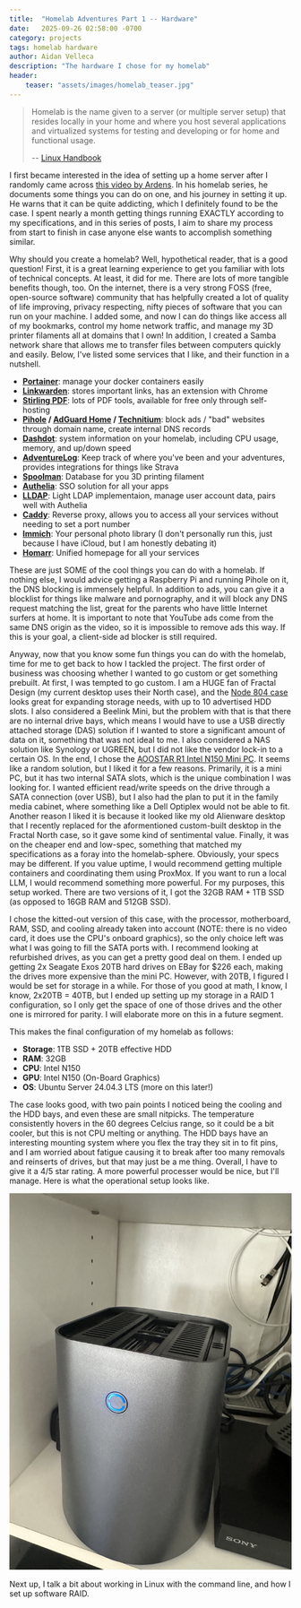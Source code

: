 ```yaml
---
title:  "Homelab Adventures Part 1 -- Hardware"
date:   2025-09-26 02:58:00 -0700
category: projects
tags: homelab hardware
author: Aidan Velleca
description: "The hardware I chose for my homelab"
header:
    teaser: "assets/images/homelab_teaser.jpg"
---
```


>Homelab is the name given to a server (or multiple server setup) that resides locally in your home and where you host several applications and virtualized systems for testing and developing or for home and functional usage.
>
>-- [Linux Handbook](https://linuxhandbook.com/homelab/)


I first became interested in the idea of setting up a home server after I randomly came across [this video by Ardens](https://www.youtube.com/watch?v=cMVcclMkp7g). In his homelab series, he documents some things you can do on one, and his journey in setting it up. He warns that it can be quite addicting, which I definitely found to be the case. I spent nearly a month getting things running EXACTLY according to my specifications, and in this series of posts, I aim to share my process from start to finish in case anyone else wants to accomplish something similar.

Why should you create a homelab? Well, hypothetical reader, that is a good question! First, it is a great learning experience to get you familiar with lots of technical concepts. At least, it did for me. There are lots of more tangible benefits though, too. On the internet, there is a very strong FOSS (free, open-source software) community that has helpfully created a lot of quality of life improving, privacy respecting, nifty pieces of software that you can run on your machine. I added some, and now I can do things like access all of my bookmarks, control my home network traffic, and manage my 3D printer filaments all at domains that I own! In addition, I created a Samba network share that allows me to transfer files between computers quickly and easily. Below, I've listed some services that I like, and their function in a nutshell.
* **[Portainer](https://www.portainer.io/)**: manage your docker containers easily
* **[Linkwarden](https://github.com/linkwarden/linkwarden)**: stores important links, has an extension with Chrome
* **[Stirling PDF](https://github.com/Stirling-Tools/Stirling-PDF)**: lots of PDF tools, available for free only through self-hosting
* **[Pihole](https://pi-hole.net/) / [AdGuard Home](https://github.com/AdguardTeam/AdGuardHome) / [Technitium](https://technitium.com/)**: block ads / "bad" websites through domain name, create internal DNS records
* **[Dashdot](https://getdashdot.com/)**: system information on your homelab, including CPU usage, memory, and up/down speed
* **[AdventureLog](https://adventurelog.app/)**: Keep track of where you've been and your adventures, provides integrations for things like Strava
* **[Spoolman](https://github.com/Donkie/Spoolman)**: Database for you 3D printing filament
* **[Authelia](https://www.authelia.com/)**: SSO solution for all your apps
* **[LLDAP](https://github.com/lldap/lldap)**: Light LDAP implementaion, manage user account data, pairs well with Authelia
* **[Caddy](https://caddyserver.com/)**: Reverse proxy, allows you to access all your services without needing to set a port number
* **[Immich](https://immich.app/)**: Your personal photo library (I don't personally run this, just because I have iCloud, but I am honestly debating it)
* **[Homarr](https://homarr.dev/)**: Unified homepage for all your services

These are just SOME of the cool things you can do with a homelab. If nothing else, I would advice getting a Raspberry Pi and running Pihole on it, the DNS blocking is immensely helpful. In addition to ads, you can give it a blocklist for things like malware and pornography, and it will block any DNS request matching the list, great for the parents who have little Internet surfers at home. It is important to note that YouTube ads come from the same DNS origin as the video, so it is impossible to remove ads this way. If this is your goal, a client-side ad blocker is still required.

Anyway, now that you know some fun things you can do with the homelab, time for me to get back to how I tackled the project. The first order of business was choosing whether I wanted to go custom or get something prebuilt. At first, I was tempted to go custom. I am a HUGE fan of Fractal Design (my current desktop uses their North case), and the [Node 804 case](https://www.fractal-design.com/products/cases/node/node-804/black/) looks great for expanding storage needs, with up to 10 advertised HDD slots. I also considered a Beelink Mini, but the problem with that is that there are no internal drive bays, which means I would have to use a USB directly attached storage (DAS) solution if I wanted to store a significant amount of data on it, something that was not ideal to me. I also considered a NAS solution like Synology or UGREEN, but I did not like the vendor lock-in to a certain OS. In the end, I chose the [AOOSTAR R1 Intel N150 Mini PC](https://www.amazon.com/dp/B0F6LKYTW7?ref=ppx_yo2ov_dt_b_fed_asin_title). It seems like a random solution, but I liked it for a few reasons. Primarily, it is a mini PC, but it has two internal SATA slots, which is the unique combination I was looking for. I wanted efficient read/write speeds on the drive through a SATA connection (over USB), but I also had the plan to put it in the family media cabinet, where something like a Dell Optiplex would not be able to fit. Another reason I liked it is because it looked like my old Alienware desktop that I recently replaced for the aformentioned custom-built desktop in the Fractal North case, so it gave some kind of sentimental value. Finally, it was on the cheaper end and low-spec, something that matched my specifications as a foray into the homelab-sphere. Obviously, your specs may be different. If you value uptime, I would recommend getting multiple containers and coordinating them using ProxMox. If you want to run a local LLM, I would recommend something more powerful. For my purposes, this setup worked. There are two versions of it, I got the 32GB RAM + 1TB SSD (as opposed to 16GB RAM and 512GB SSD).

I chose the kitted-out version of this case, with the processor, motherboard, RAM, SSD, and cooling already taken into account (NOTE: there is no video card, it does use the CPU's onboard graphics), so the only choice left was what I was going to fill the SATA ports with. I recommend looking at refurbished drives, as you can get a pretty good deal on them. I ended up getting 2x Seagate Exos 20TB hard drives on EBay for $226 each, making the drives more expensive than the mini PC. However, with 20TB, I figured I would be set for storage in a while. For those of you good at math, I know, I know, 2x20TB = 40TB, but I ended up setting up my storage in a RAID 1 configuration, so I only get the space of one of those drives and the other one is mirrored for parity. I will elaborate more on this in a future segment.

This makes the final configuration of my homelab as follows:
* **Storage**: 1TB SSD + 20TB effective HDD
* **RAM**: 32GB
* **CPU**: Intel N150
* **GPU**: Intel N150 (On-Board Graphics)
* **OS**: Ubuntu Server 24.04.3 LTS (more on this later!)

The case looks good, with two pain points I noticed being the cooling and the HDD bays, and even these are small nitpicks. The temperature consistently hovers in the 60 degrees Celcius range, so it could be a bit cooler, but this is not CPU melting or anything. The HDD bays have an interesting mounting system where you flex the tray they sit in to fit pins, and I am worried about fatigue causing it to break after too many removals and reinserts of drives, but that may just be a me thing. Overall, I have to give it a 4/5 star rating. A more powerful processer would be nice, but I'll manage. Here is what the operational setup looks like.

![My complete homelab setup](/assets/images/homelab_top_off.jpg)

Next up, I talk a bit about working in Linux with the command line, and how I set up software RAID.
